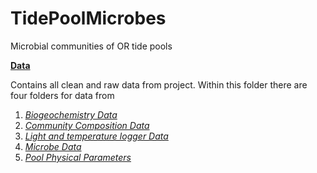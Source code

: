 # TidePoolMicrobes
Microbial communities of OR tide pools


**[Data](https://github.com/jenniferfields/TidePoolMicrobes/tree/master/Data)**

Contains all clean and raw data from project. Within this folder there are four folders for data from 
1. *[Biogeochemistry Data](https://github.com/jenniferfields/TidePoolMicrobes/tree/master/Data/Biogeochem)*
3. *[Community Composition Data](https://github.com/jenniferfields/TidePoolMicrobes/tree/master/Data/CommunityComposition)*
4. *[Light and temperature logger Data](https://github.com/jenniferfields/TidePoolMicrobes/tree/master/Data/LightandTemp)*
5. *[Microbe Data](https://github.com/jenniferfields/TidePoolMicrobes/tree/master/Data/Microbe_Clean)*
6. *[Pool Physical Parameters](https://github.com/jenniferfields/TidePoolMicrobes/tree/master/Data/PoolPhysicalParameters)*


